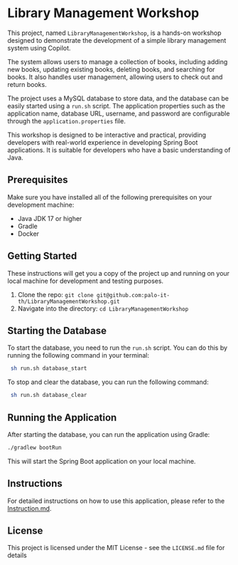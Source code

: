 # Library Management Workshop

This project, named `LibraryManagementWorkshop`, is a hands-on workshop designed to demonstrate the development of a simple library management system using Copilot.

The system allows users to manage a collection of books, including adding new books, updating existing books, deleting books, and searching for books. It also handles user management, allowing users to check out and return books.

The project uses a MySQL database to store data, and the database can be easily started using a `run.sh` script. The application properties such as the application name, database URL, username, and password are configurable through the `application.properties` file.

This workshop is designed to be interactive and practical, providing developers with real-world experience in developing Spring Boot applications. It is suitable for developers who have a basic understanding of Java.
## Prerequisites

Make sure you have installed all of the following prerequisites on your development machine:

- Java JDK 17 or higher
- Gradle
- Docker

## Getting Started

These instructions will get you a copy of the project up and running on your local machine for development and testing purposes.

1. Clone the repo: `git clone git@github.com:palo-it-th/LibraryManagementWorkshop.git`
2. Navigate into the directory: `cd LibraryManagementWorkshop`

## Starting the Database

To start the database, you need to run the `run.sh` script. You can do this by running the following command in your terminal:

```bash
 sh run.sh database_start
```

To stop and clear the database, you can run the following command:

```bash
 sh run.sh database_clear
```
 
## Running the Application

After starting the database, you can run the application using Gradle:

```bash
./gradlew bootRun
```

This will start the Spring Boot application on your local machine.


## Instructions

For detailed instructions on how to use this application, please refer to the [Instruction.md](Instruction.md).

## License

This project is licensed under the MIT License - see the `LICENSE.md` file for details